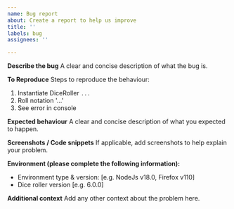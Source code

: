 ```yaml
---
name: Bug report
about: Create a report to help us improve
title: ''
labels: bug
assignees: ''

---
```


**Describe the bug**
A clear and concise description of what the bug is.

**To Reproduce**
Steps to reproduce the behaviour:
1. Instantiate DiceRoller `...`
2. Roll notation '...'
4. See error in console

**Expected behaviour**
A clear and concise description of what you expected to happen.

**Screenshots / Code snippets**
If applicable, add screenshots to help explain your problem.

**Environment (please complete the following information):**
 - Environment type & version: [e.g. NodeJs v18.0, Firefox v110]
 - Dice roller version [e.g. 6.0.0]

**Additional context**
Add any other context about the problem here.
